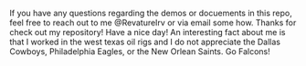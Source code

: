 If you have any questions regarding the demos or docuements in this repo, feel free to reach out to me @RevatureIrv or via email some how. 
Thanks for check out my repository! Have a nice day!
An interesting fact about me is that I worked in the west texas oil rigs and I do not appreciate the Dallas Cowboys, Philadelphia Eagles, or the New Orlean Saints. Go Falcons!
